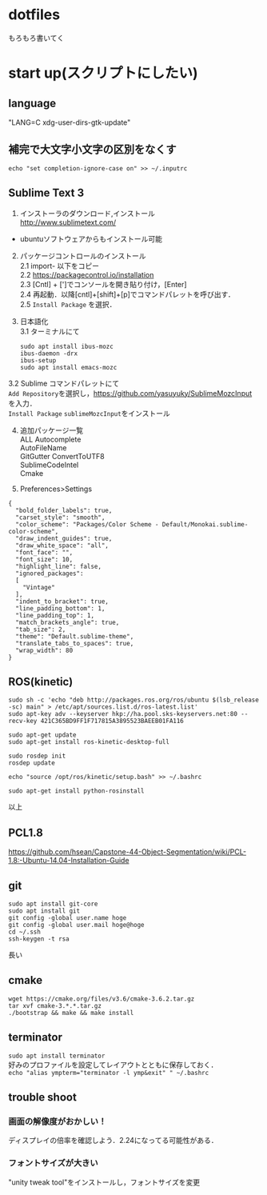 # dotfiles
もろもろ書いてく

# start up(スクリプトにしたい)
## language
"LANG=C xdg-user-dirs-gtk-update"

## 補完で大文字小文字の区別をなくす
`echo "set completion-ignore-case on" >> ~/.inputrc`

## Sublime Text 3
1. インストーラのダウンロード,インストール  
http://www.sublimetext.com/  
* ubuntuソフトウェアからもインストール可能

2. パッケージコントロールのインストール  
  2.1 import- 以下をコピー  
  2.2 https://packagecontrol.io/installation  
  2.3 [Cntl] + [']でコンソールを開き貼り付け，[Enter]  
  2.4 再起動．以降[cntl]+[shift]+[p]でコマンドパレットを呼び出す．  
  2.5 `Install Package` を選択．

3. 日本語化  
  3.1 ターミナルにて  
    ```
    sudo apt install ibus-mozc
    ibus-daemon -drx
    ibus-setup
    sudo apt install emacs-mozc
    ```
  3.2 Sublime コマンドパレットにて  
    `Add Repository`を選択し，https://github.com/yasuyuky/SublimeMozcInput を入力．  
    `Install Package` `sublimeMozcInput`をインストール

4. 追加パッケージ一覧  
ALL Autocomplete  
AutoFileName  
GitGutter 
ConvertToUTF8  
SublimeCodeIntel  
Cmake  

5. Preferences>Settings  
```
{
  "bold_folder_labels": true,
  "carset_style": "smooth",
  "color_scheme": "Packages/Color Scheme - Default/Monokai.sublime-color-scheme",
  "draw_indent_guides": true,
  "draw_white_space": "all",
  "font_face": "",
  "font_size": 10,
  "highlight_line": false,
  "ignored_packages":
  [
    "Vintage"
  ],
  "indent_to_bracket": true,
  "line_padding_bottom": 1,
  "line_padding_top": 1,
  "match_brackets_angle": true,
  "tab_size": 2,
  "theme": "Default.sublime-theme",
  "translate_tabs_to_spaces": true,
  "wrap_width": 80
}
```


## ROS(kinetic)
```
sudo sh -c 'echo "deb http://packages.ros.org/ros/ubuntu $(lsb_release -sc) main" > /etc/apt/sources.list.d/ros-latest.list'
sudo apt-key adv --keyserver hkp://ha.pool.sks-keyservers.net:80 --recv-key 421C365BD9FF1F717815A3895523BAEEB01FA116

sudo apt-get update
sudo apt-get install ros-kinetic-desktop-full

sudo rosdep init
rosdep update

echo "source /opt/ros/kinetic/setup.bash" >> ~/.bashrc

sudo apt-get install python-rosinstall
```
以上

## PCL1.8
https://github.com/hsean/Capstone-44-Object-Segmentation/wiki/PCL-1.8:-Ubuntu-14.04-Installation-Guide
## git
```
sudo apt install git-core
sudo apt install git 
git config -global user.name hoge
git config -global user.mail hoge@hoge
cd ~/.ssh
ssh-keygen -t rsa

```
長い

## cmake
```
wget https://cmake.org/files/v3.6/cmake-3.6.2.tar.gz
tar xvf cmake-3.*.*.tar.gz  
./bootstrap && make && make install
```

## terminator  
`sudo apt install terminator`  
好みのプロファイルを設定してレイアウトとともに保存しておく．  
`echo "alias ympterm="terminator -l ymp&exit" " ~/.bashrc`

## trouble shoot
### 画面の解像度がおかしい！  
ディスプレイの倍率を確認しよう．2.24になってる可能性がある．

### フォントサイズが大きい  
"unity tweak tool"をインストールし，フォントサイズを変更


